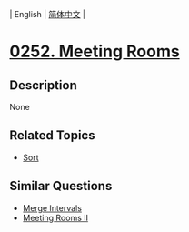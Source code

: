 
| English | [简体中文](README.md) |
# [0252. Meeting Rooms](https://leetcode-cn.com/problems/meeting-rooms/)
## Description
None
## Related Topics
- [Sort](https://leetcode-cn.com/tag/sort)
## Similar Questions
- [Merge Intervals](../merge-intervals/README_EN.md)
- [Meeting Rooms II](../meeting-rooms-ii/README_EN.md)
